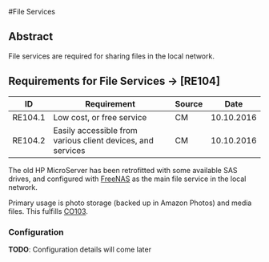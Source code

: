 #File Services

## Abstract

File services are required for sharing files in the local network. 


## Requirements for File Services -> [RE104]
|ID|Requirement|Source|Date|
|---|---|---|---|
|RE104.1|Low cost, or free service|CM|10.10.2016
|RE104.2|Easily accessible from various client devices, and services|CM|10.10.2016

The old HP MicroServer has been retrofitted with some available SAS drives, and configured with [FreeNAS] as the main file service in the local network.

Primary usage is photo storage (backed up in Amazon Photos) and media files. This fulfills [CO103](RCAR.md).




### Configuration

**TODO**: Configuration details will come later

[FreeNAS]:http://www.freenas.org